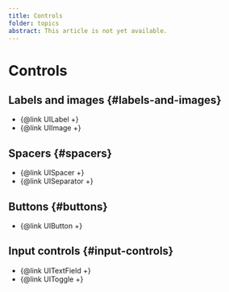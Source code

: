 ```yaml
---
title: Controls
folder: topics
abstract: This article is not yet available.
---
```


# Controls

## Labels and images {#labels-and-images}

- {@link UILabel +}
- {@link UIImage +}

## Spacers {#spacers}

- {@link UISpacer +}
- {@link UISeparator +}

## Buttons {#buttons}

- {@link UIButton +}

## Input controls {#input-controls}

- {@link UITextField +}
- {@link UIToggle +}
